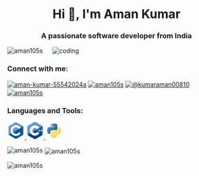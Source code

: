 <h1 align="center">Hi 👋, I'm Aman Kumar</h1>
<h3 align="center">A passionate software developer from India</h3>

<img align="right" alt="coding" width="400" src="https://assets-v2.lottiefiles.com/a/35735896-1176-11ee-8649-af549fb59863/lsQS6q92QV.gif">

<p align="left"> <img src="https://komarev.com/ghpvc/?username=aman105s&label=Profile%20views&color=0e75b6&style=flat" alt="aman105s" /> </p>

<h3 align="left">Connect with me:</h3>
<p align="left">
<a href="https://linkedin.com/in/aman-kumar-55542024a" target="blank"><img align="center" src="https://raw.githubusercontent.com/rahuldkjain/github-profile-readme-generator/master/src/images/icons/Social/linked-in-alt.svg" alt="aman-kumar-55542024a" height="30" width="40" /></a>
<a href="https://instagram.com/aman105s" target="blank"><img align="center" src="https://raw.githubusercontent.com/rahuldkjain/github-profile-readme-generator/master/src/images/icons/Social/instagram.svg" alt="aman105s" height="30" width="40" /></a>
<a href="https://www.hackerrank.com/@kumaraman00810" target="blank"><img align="center" src="https://raw.githubusercontent.com/rahuldkjain/github-profile-readme-generator/master/src/images/icons/Social/hackerrank.svg" alt="@kumaraman00810" height="30" width="40" /></a>
<a href="https://www.leetcode.com/aman105s" target="blank"><img align="center" src="https://raw.githubusercontent.com/rahuldkjain/github-profile-readme-generator/master/src/images/icons/Social/leet-code.svg" alt="aman105s" height="30" width="40" /></a>
</p>

<h3 align="left">Languages and Tools:</h3>
<p align="left"> <a href="https://www.cprogramming.com/" target="_blank" rel="noreferrer"> <img src="https://raw.githubusercontent.com/devicons/devicon/master/icons/c/c-original.svg" alt="c" width="40" height="40"/> </a> <a href="https://www.w3schools.com/cpp/" target="_blank" rel="noreferrer"> <img src="https://raw.githubusercontent.com/devicons/devicon/master/icons/cplusplus/cplusplus-original.svg" alt="cplusplus" width="40" height="40"/> </a> <a href="https://www.python.org" target="_blank" rel="noreferrer"> <img src="https://raw.githubusercontent.com/devicons/devicon/master/icons/python/python-original.svg" alt="cplusplus" width="40" height="40"/> </a> </p>

<p><img align="left" src="https://github-readme-stats.vercel.app/api/top-langs?username=aman105s&show_icons=true&locale=en&layout=compact" alt="aman105s" /></p>

<p>&nbsp;<img align="center" src="https://github-readme-stats.vercel.app/api?username=aman105s&show_icons=true&locale=en" alt="aman105s" /></p>

<p><img align="center" src="https://github-readme-streak-stats.herokuapp.com/?user=aman105s&" alt="aman105s" /></p>

